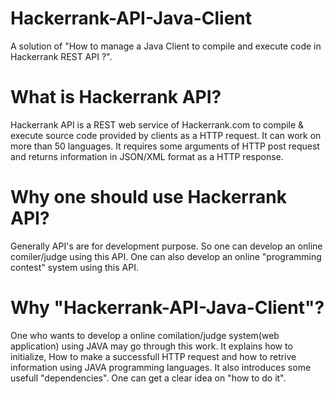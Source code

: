 # Hackerrank-API-Java-Client
A solution of "How to manage a Java Client to compile and execute code in Hackerrank REST API ?".
# What is Hackerrank API?
Hackerrank API is a REST web service of Hackerrank.com to compile & execute source code provided by clients as a HTTP request. It can work on more than 50 languages. It requires some arguments of HTTP post request and returns information in JSON/XML format as a HTTP response.
# Why one should use Hackerrank API?
Generally API's are for development purpose. So one can develop an online comiler/judge using this API. One can also develop an online "programming contest" system using this API.
# Why "Hackerrank-API-Java-Client"?
One who wants to develop a online comilation/judge system(web application) using JAVA may go through this work. It explains how to initialize, How to make a successfull HTTP request and how to retrive information using JAVA programming languages. It also introduces some usefull "dependencies". One can get a clear idea on "how to do it".
